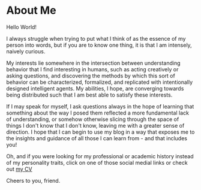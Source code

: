 # About Me


Hello World!

I always struggle when trying to put what I think of as the essence of my person into words, but if you are to know one thing, it is that I am intensely, naively curious.

My interests lie somewhere in the intersection between understanding behavior that I find interesting in humans, such as acting creatively or asking questions, and discovering the methods by which this sort of behavior can be characterized, formalized, and replicated with intentionally designed intelligent agents. My abilities, I hope, are converging towards being distributed such that I am best able to satisfy these interests.

If I may speak for myself, I ask questions always in the hope of learning that something about the way I posed them reflected a more fundamental lack of understanding, or somehow otherwise slicing through the space of things I don't know that I don't know, leaving me with a greater sense of direction. I hope that I can begin to use my blog in a way that exposes me to the insights and guidance of all those I can learn from - and that includes you!

Oh, and if you were looking for my professional or academic history instead of my personality traits, click on one of those social medial links or check out [my CV](https://rayheberer.github.io/)

Cheers to you, friend.